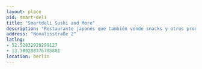 ```yaml
---
layout: place
pid: smart-deli
title: "Smartdeli Sushi and More"
description: "Restaurante japonés que también vende snacks y otros productos de Japón."
address: "Novalisstraße 2"
latlng:
- 52.52832929299127
- 13.389288376705881
location: berlin
---
```

